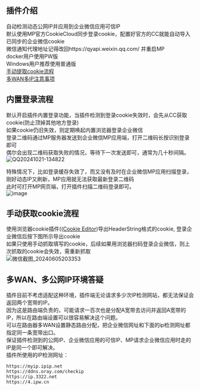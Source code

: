 ## 插件介绍
自动检测动态公网IP并应用到企业微信应用可信IP  
默认使用MP官方CookieCloud同步登录cookie，配置好官方的CC就能自动导入已同步的企业微信cookie  
微信通知代理地址记得改回https://qyapi.weixin.qq.com/ 并重启MP  
docker用户使用PW版  
Windows用户推荐使用普通版  
[手动提取cookie流程](#手动获取cookie流程)  
[多WAN多IP注意事项](#多wan多公网ip环境答疑)  

## 内置登录流程  
默认开启插件内置登录功能，当插件检测到登录cookie失效时，会先从CC获取cookie(防止顶掉其他地方登录)  
如果cookie仍旧失效，则定期唤起内置浏览器登录企业微信  
登录二维码通过MP服务器发送到企业微信MP应用端，打开二维码长按识别登录即可  
偶尔会出现二维码获取失败的情况，等待下一次发送即可，通常为几十秒间隔。  
![QQ20241021-134822](https://github.com/user-attachments/assets/90034114-e3f6-49dd-9a5b-2d9fe84d961f)  


特殊情况下，比如登录缓存失效了，而又没有及时在企业微信MP应用扫描登录，刚好动态IP又刷新，MP应用就无法获取最新登录二维码  
此时可打开MP网页端，打开插件扫描二维码登录即可。  
![image](https://github.com/user-attachments/assets/a9638858-fac8-441b-920f-4b8255bedfdc)  
## 手动获取cookie流程
使用浏览器cookie插件(([Cookie Editor](https://chromewebstore.google.com/detail/cookie-editor/hlkenndednhfkekhgcdicdfddnkalmdm))导出HeaderString格式的cookie,
登录企业微信后按下图所示导出cookie  
如果只使用手动抓取填写的cookie，后续如果用浏览器扫码登录企业微信，则上次抓取的cookie会失效，需重新抓取  
![微信截图_20240605203353](https://github.com/suraxiuxiu/MoviePilot-Plugins/assets/41566282/6f107697-5e96-4cef-821e-bb3df5b6e7a9)

## 多WAN、多公网IP环境答疑
插件目前不考虑适配这种环境，插件端无论请求多少次IP检测网站，都无法保证会返回两个宽带的IP。  
因为这是路由端负责的，可能请求一百次也是分配A宽带去访问并返回A宽带的IP，所以在路由端设置可以很容易解决这个问题。  
可以在路由器多WAN设置静态路由分配，把企业微信网址和下面的ip检测网址都指定同一条宽带出口。  
保证插件检测到的公网IP、企业微信应用的可信IP、MP请求企业微信应用时走的IP是同一个即可解决。  
插件所使用的IP检测网址：
```text
https://myip.ipip.net
https://ddns.oray.com/checkip
https://ip.3322.net
https://4.ipw.cn
